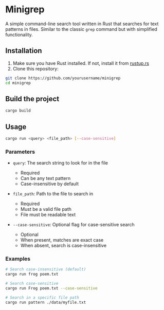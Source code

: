 # Minigrep

A simple command-line search tool written in Rust that searches for text patterns in files. Similar to the classic `grep` command but with simplified functionality.

## Installation

1. Make sure you have Rust installed. If not, install it from [rustup.rs](https://rustup.rs/)
2. Clone this repository:

```bash
git clone https://github.com/yourusername/minigrep
cd minigrep
```

## Build the project

```bash
cargo build
```

## Usage

```bash
cargo run <query> <file_path> [--case-sensitive]
```

### Parameters

- `query`: The search string to look for in the file

  - Required
  - Can be any text pattern
  - Case-insensitive by default

- `file_path`: Path to the file to search in

  - Required
  - Must be a valid file path
  - File must be readable text

- `--case-sensitive`: Optional flag for case-sensitive search
  - Optional
  - When present, matches are exact case
  - When absent, search is case-insensitive

### Examples

```bash
# Search case-insensitive (default)
cargo run frog poem.txt

# Search case-sensitive
cargo run Frog poem.txt --case-sensitive

# Search in a specific file path
cargo run pattern ./data/myfile.txt
```
